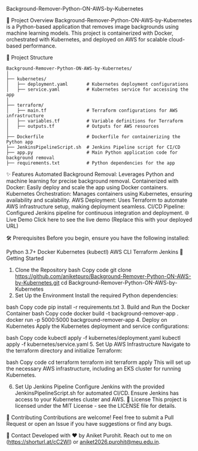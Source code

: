 Background-Remover-Python-ON-AWS-by-Kubernetes


🚀 Project Overview
Background-Remover-Python-ON-AWS-by-Kubernetes is a Python-based application that removes image backgrounds using machine learning models. This project is containerized with Docker, orchestrated with Kubernetes, and deployed on AWS for scalable cloud-based performance.

📂 Project Structure
```
Background-Remover-Python-ON-AWS-by-Kubernetes/
│
├── kubernetes/
│   ├── deployment.yaml       # Kubernetes deployment configurations
│   ├── service.yaml          # Kubernetes service for accessing the app
│
├── terraform/
│   ├── main.tf               # Terraform configurations for AWS infrastructure
│   ├── variables.tf          # Variable definitions for Terraform
│   ├── outputs.tf            # Outputs for AWS resources
│
├── Dockerfile                # Dockerfile for containerizing the Python app
├── JenkinsPipelineScript.sh  # Jenkins Pipeline script for CI/CD
├── app.py                    # Main Python application code for background removal
├── requirements.txt          # Python dependencies for the app

```
✨ Features
Automated Background Removal: Leverages Python and machine learning for precise background removal.
Containerized with Docker: Easily deploy and scale the app using Docker containers.
Kubernetes Orchestration: Manages containers using Kubernetes, ensuring availability and scalability.
AWS Deployment: Uses Terraform to automate AWS infrastructure setup, making deployment seamless.
CI/CD Pipeline: Configured Jenkins pipeline for continuous integration and deployment.
🌐 Live Demo
Click here to see the live demo (Replace this with your deployed URL)

🛠️ Prerequisites
Before you begin, ensure you have the following installed:

Python 3.7+
Docker
Kubernetes (kubectl)
AWS CLI
Terraform
Jenkins
🚀 Getting Started
1. Clone the Repository
bash
Copy code
git clone https://github.com/aniketpuro/Background-Remover-Python-ON-AWS-by-Kubernetes.git
cd Background-Remover-Python-ON-AWS-by-Kubernetes
2. Set Up the Environment
Install the required Python dependencies:

bash
Copy code
pip install -r requirements.txt
3. Build and Run the Docker Container
bash
Copy code
docker build -t background-remover-app .
docker run -p 5000:5000 background-remover-app
4. Deploy on Kubernetes
Apply the Kubernetes deployment and service configurations:

bash
Copy code
kubectl apply -f kubernetes/deployment.yaml
kubectl apply -f kubernetes/service.yaml
5. Set Up AWS Infrastructure
Navigate to the terraform directory and initialize Terraform:

bash
Copy code
cd terraform
terraform init
terraform apply
This will set up the necessary AWS infrastructure, including an EKS cluster for running Kubernetes.

6. Set Up Jenkins Pipeline
Configure Jenkins with the provided JenkinsPipelineScript.sh for automated CI/CD.
Ensure Jenkins has access to your Kubernetes cluster and AWS.
📜 License
This project is licensed under the MIT License - see the LICENSE file for details.

🤝 Contributing
Contributions are welcome! Feel free to submit a Pull Request or open an Issue if you have suggestions or find any bugs.

📧 Contact
Developed with ❤️ by Aniket Purohit.
Reach out to me on (https://shorturl.at/cC2WI) or aniket2026.purohit@meu.edu.in.
